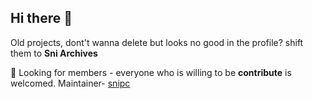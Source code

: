 ## Hi there 👋

Old projects, dont't wanna delete but looks no good in the profile? shift them to **Sni Archives**

🌈 Looking for members - everyone who is willing to be **contribute** is welcomed.
Maintainer- 
[snipc](http://snipc.me) 

<!--

**Here are some ideas to get you started:**

🙋‍♀️ A short introduction - what is your organization all about?
🌈 Contribution guidelines - how can the community get involved?
👩‍💻 Useful resources - where can the community find your docs? Is there anything else the community should know?
🍿 Fun facts - what does your team eat for breakfast?
🧙 Remember, you can do mighty things with the power of [Markdown](https://docs.github.com/github/writing-on-github/getting-started-with-writing-and-formatting-on-github/basic-writing-and-formatting-syntax)
-->
